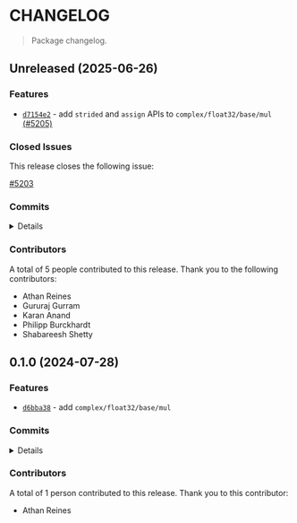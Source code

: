 # CHANGELOG

> Package changelog.

<section class="release" id="unreleased">

## Unreleased (2025-06-26)

<section class="features">

### Features

-   [`d7154e2`](https://github.com/stdlib-js/stdlib/commit/d7154e2c7756ce51a9bbbf38848960ea988d4ea6) - add `strided` and `assign` APIs to `complex/float32/base/mul` [(#5205)](https://github.com/stdlib-js/stdlib/pull/5205)

</section>

<!-- /.features -->

<section class="issues">

### Closed Issues

This release closes the following issue:

[#5203](https://github.com/stdlib-js/stdlib/issues/5203)

</section>

<!-- /.issues -->

<section class="commits">

### Commits

<details>

-   [`46ff8ea`](https://github.com/stdlib-js/stdlib/commit/46ff8ea7761ae438c4718681c5890f146fb0985e) - **docs:** minor clean-up _(by Philipp Burckhardt)_
-   [`568a25d`](https://github.com/stdlib-js/stdlib/commit/568a25d9a472197659a97d53e7c27cbe455f1bbe) - **docs:** update examples for `complex/float32/base/mul` [(#7290)](https://github.com/stdlib-js/stdlib/pull/7290) _(by Shabareesh Shetty)_
-   [`b228bf3`](https://github.com/stdlib-js/stdlib/commit/b228bf31d96eacac782648edf8c29141d094a59b) - **docs:** update comments _(by Athan Reines)_
-   [`3b08499`](https://github.com/stdlib-js/stdlib/commit/3b08499dcdae21f946e61da757c0c21da2e8f9ed) - **docs:** change package naming and examples for `complex/float32/base/mul` [(#7167)](https://github.com/stdlib-js/stdlib/pull/7167) _(by Shabareesh Shetty)_
-   [`a1e230f`](https://github.com/stdlib-js/stdlib/commit/a1e230f29297caa89880e9c194c615a0400fb7bc) - **chore:** clean up cppcheck-suppress comments _(by Karan Anand)_
-   [`89ecfe0`](https://github.com/stdlib-js/stdlib/commit/89ecfe0212aef0448017f8e404a3862fda851170) - **refactor:** update paths _(by Gururaj Gurram)_
-   [`d7154e2`](https://github.com/stdlib-js/stdlib/commit/d7154e2c7756ce51a9bbbf38848960ea988d4ea6) - **feat:** add `strided` and `assign` APIs to `complex/float32/base/mul` [(#5205)](https://github.com/stdlib-js/stdlib/pull/5205) _(by Shabareesh Shetty, Athan Reines, stdlib-bot)_
-   [`40308a8`](https://github.com/stdlib-js/stdlib/commit/40308a8953dd480537d4c4359cc6e09f679e3ec1) - **build:** update configurations _(by Athan Reines)_

</details>

</section>

<!-- /.commits -->

<section class="contributors">

### Contributors

A total of 5 people contributed to this release. Thank you to the following contributors:

-   Athan Reines
-   Gururaj Gurram
-   Karan Anand
-   Philipp Burckhardt
-   Shabareesh Shetty

</section>

<!-- /.contributors -->

</section>

<!-- /.release -->

<section class="release" id="v0.1.0">

## 0.1.0 (2024-07-28)

<section class="features">

### Features

-   [`d6bba38`](https://github.com/stdlib-js/stdlib/commit/d6bba3883b442a2338fb2dbc6a97c6fe6b69edd5) - add `complex/float32/base/mul`

</section>

<!-- /.features -->

<section class="commits">

### Commits

<details>

-   [`2777e4b`](https://github.com/stdlib-js/stdlib/commit/2777e4be161869d09406e3b17947d24c64b47af2) - **bench:** resolve lint errors in benchmarks _(by Athan Reines)_
-   [`e3a3679`](https://github.com/stdlib-js/stdlib/commit/e3a3679f1e733cf02ce47cdc4bd0137bd37bef41) - **refactor:** update paths _(by Athan Reines)_
-   [`d6bba38`](https://github.com/stdlib-js/stdlib/commit/d6bba3883b442a2338fb2dbc6a97c6fe6b69edd5) - **feat:** add `complex/float32/base/mul` _(by Athan Reines)_

</details>

</section>

<!-- /.commits -->

<section class="contributors">

### Contributors

A total of 1 person contributed to this release. Thank you to this contributor:

-   Athan Reines

</section>

<!-- /.contributors -->

</section>

<!-- /.release -->

